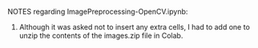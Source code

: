 NOTES regarding ImagePreprocessing-OpenCV.ipynb:
1. Although it was asked not to insert any extra cells, I had to add one to unzip the contents of the images.zip file in Colab.
